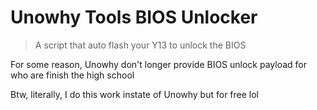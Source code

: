 # Unowhy Tools BIOS Unlocker
> A script that auto flash your Y13 to unlock the BIOS

For some reason, Unowhy don't longer provide BIOS unlock payload for who are finish the high school

Btw, literally, I do this work instate of Unowhy but for free lol